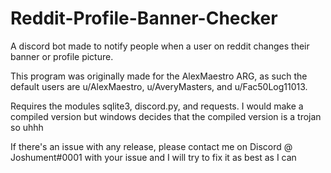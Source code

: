 # Reddit-Profile-Banner-Checker
A discord bot made to notify people when a user on reddit changes their banner or profile picture.

This program was originally made for the AlexMaestro ARG, as such the default users are u/AlexMaestro, u/AveryMasters, and u/Fac50Log11013.

Requires the modules sqlite3, discord.py, and requests. I would make a compiled version but windows decides that the compiled version is a trojan so uhhh

If there's an issue with any release, please contact me on Discord @ Joshument#0001 with your issue and I will try to fix it as best as I can
